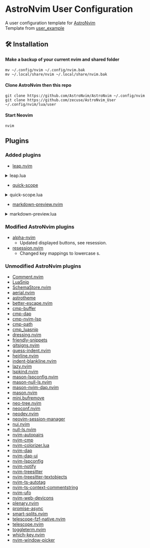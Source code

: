 # AstroNvim User Configuration

A user configuration template for [AstroNvim](https://github.com/AstroNvim/AstroNvim)  
Template from [user_example](https://github.com/AstroNvim/user_example)

## 🛠️ Installation

#### Make a backup of your current nvim and shared folder

```shell
mv ~/.config/nvim ~/.config/nvim.bak
mv ~/.local/share/nvim ~/.local/share/nvim.bak
```

#### Clone AstroNvim then this repo

```shell
git clone https://github.com/AstroNvim/AstroNvim ~/.config/nvim
git clone https://github.com/zecuse/AstroNvim_User ~/.config/nvim/lua/user
```

#### Start Neovim

```shell
nvim
```

## Plugins

### Added plugins

- [leap.nvim](https://github.com/ggandor/leap.nvim)
<details>
<summary>leap.lua</summary>
https://github.com/zecuse/AstroNvim_User/blob/b1641c7307ef41d495b38c088fd811c90076887c/plugins/leap.lua#L1-L8
</details>

- [quick-scope](https://github.com/unblevable/quick-scope)
<details>
<summary>quick-scope.lua</summary>
https://github.com/zecuse/AstroNvim_User/blob/b1641c7307ef41d495b38c088fd811c90076887c/plugins/quick-scope.lua#L1-L8
</details>

- [markdown-preview.nvim](https://github.com/iamcco/markdown-preview.nvim)
<details>
<summary>markdown-preview.lua</summary>
https://github.com/zecuse/AstroNvim_User/blob/b1641c7307ef41d495b38c088fd811c90076887c/plugins/markdown-preview.lua#L1-L7
</details>

### Modified AstroNvim plugins

- [alpha-nvim](https://github.com/goolord/alpha-nvim)
    - Updated displayed buttons, see resession.
- [resession.nvim](https://github.com/stevearc/resession.nvim)
    - Changed key mappings to lowercase s.

### Unmodified AstroNvim plugins

- [Comment.nvim](https://github.com/numToStr/Comment.nvim)
- [LuaSnip](https://github.com/L3MON4D3/LuaSnip)
- [SchemaStore.nvim](https://github.com/b0o/SchemaStore.nvim)
- [aerial.nvim](https://github.com/stevearc/aerial.nvim)
- [astrotheme](https://github.com/AstroNvim/astrotheme)
- [better-escape.nvim](https://github.com/max397574/better-escape.nvim)
- [cmp-buffer](https://github.com/hrsh7th/cmp-buffer)
- [cmp-dap](https://github.com/rcarriga/cmp-dap)
- [cmp-nvim-lsp](https://github.com/hrsh7th/cmp-nvim-lsp)
- [cmp-path](https://github.com/hrsh7th/cmp-path)
- [cmp_luasnip](https://github.com/saadparwaiz1/cmp_luasnip)
- [dressing.nvim](https://github.com/stevearc/dressing.nvim)
- [friendly-snippets](https://github.com/rafamadriz/friendly-snippets)
- [gitsigns.nvim](https://github.com/lewis6991/gitsigns.nvim)
- [guess-indent.nvim](https://github.com/NMAC427/guess-indent.nvim)
- [heirline.nvim](https://github.com/rebelot/heirline.nvim)
- [indent-blankline.nvim](https://github.com/lukas-reineke/indent-blankline.nvim)
- [lazy.nvim](https://github.com/folke/lazy.nvim)
- [lspkind.nvim](https://github.com/onsails/lspkind.nvim)
- [mason-lspconfig.nvim](https://github.com/williamboman/mason-lspconfig.nvim)
- [mason-null-ls.nvim](https://github.com/jay-babu/mason-null-ls.nvim)
- [mason-nvim-dap.nvim](https://github.com/jay-babu/mason-nvim-dap.nvim)
- [mason.nvim](https://github.com/williamboman/mason.nvim)
- [mini.bufremove](https://github.com/echasnovski/mini.bufremove)
- [neo-tree.nvim](https://github.com/nvim-neo-tree/neo-tree.nvim)
- [neoconf.nvim](https://github.com/folke/neoconf.nvim)
- [neodev.nvim](https://github.com/folke/neodev.nvim)
- [neovim-session-manager](https://github.com/Shatur/neovim-session-manager)
- [nui.nvim](https://github.com/MunifTanjim/nui.nvim)
- [null-ls.nvim](https://github.com/jose-elias-alvarez/null-ls.nvim)
- [nvim-autopairs](https://github.com/windwp/nvim-autopairs)
- [nvim-cmp](https://github.com/hrsh7th/nvim-cmp)
- [nvim-colorizer.lua](https://github.com/NvChad/nvim-colorizer.lua)
- [nvim-dap](https://github.com/mfussenegger/nvim-dap)
- [nvim-dap-ui](https://github.com/rcarriga/nvim-dap-ui)
- [nvim-lspconfig](https://github.com/neovim/nvim-lspconfig)
- [nvim-notify](https://github.com/rcarriga/nvim-notify)
- [nvim-treesitter](https://github.com/nvim-treesitter/nvim-treesitter)
- [nvim-treesitter-textobjects](https://github.com/nvim-treesitter/nvim-treesitter-textobjects)
- [nvim-ts-autotag](https://github.com/windwp/nvim-ts-autotag)
- [nvim-ts-context-commentstring](https://github.com/JoosepAlviste/nvim-ts-context-commentstring)
- [nvim-ufo](https://github.com/kevinhwang91/nvim-ufo)
- [nvim-web-devicons](https://github.com/nvim-tree/nvim-web-devicons)
- [plenary.nvim](https://github.com/nvim-lua/plenary.nvim)
- [promise-async](https://github.com/kevinhwang91/promise-async)
- [smart-splits.nvim](https://github.com/mrjones2014/smart-splits.nvim)
- [telescope-fzf-native.nvim](https://github.com/nvim-telescope/telescope-fzf-native.nvim)
- [telescope.nvim](https://github.com/nvim-telescope/telescope.nvim)
- [toggleterm.nvim](https://github.com/akinsho/toggleterm.nvim)
- [which-key.nvim](https://github.com/folke/which-key.nvim)
- [nvim-window-picker](https://github.com/s1n7ax/nvim-window-picker)

